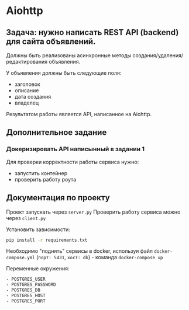 # Aiohttp

## **Задача**: нужно написать REST API (backend) для сайта объявлений.

Должны быть реализованы асинхронные методы создания/удаления/редактирования объявления.

У объявления должны быть следующие поля:

- заголовок
- описание
- дата создания
- владелец 

Результатом работы является API, написанное на Aiohttp.


## Дополнительное задание

### Докеризировать API написынный в задании 1

Для проверки корректности работы сервиса нужно:

- запустить контейнер
- проверить работу роута




## Документация по проекту

Проект запускать через `server.py`
Проверить работу сервиса можно через `client.py`

Установить зависимости:

```bash
pip install -r requirements.txt
```

Необходимо "поднять" сервисы в docker, используя файл `docker-compose.yml`
(`порт: 5431`, `хост: db`) - команда `docker-compose up`


Переменные окружения:

```bash
- POSTGRES_USER
- POSTGRES_PASSWORD
- POSTGRES_DB
- POSTGRES_HOST
- POSTGRES_PORT
```
